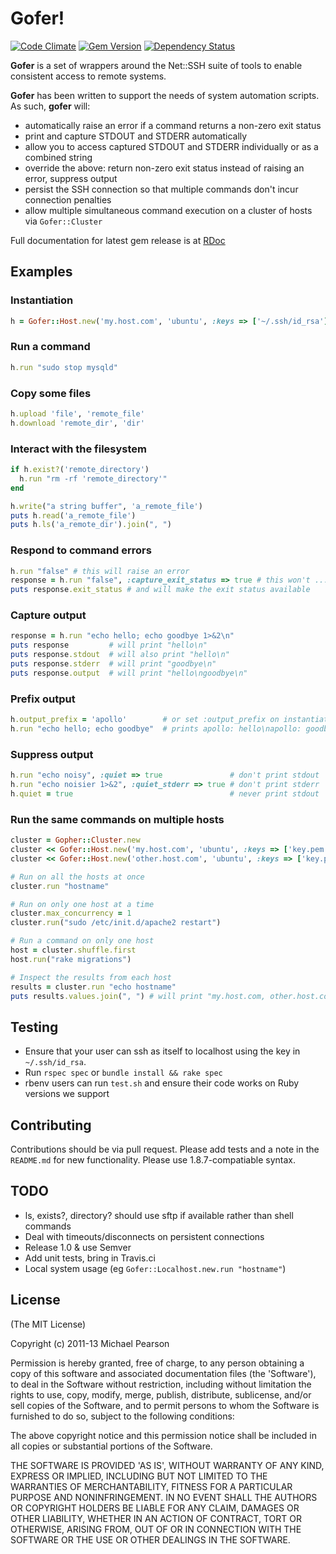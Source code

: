 # Gofer!

[![Code Climate](https://codeclimate.com/github/mipearson/gofer.png)](https://codeclimate.com/github/mipearson/gofer) [![Gem Version](https://badge.fury.io/rb/gofer.png)](http://badge.fury.io/rb/gofer) [![Dependency Status](https://gemnasium.com/mipearson/gofer.png)](https://gemnasium.com/mipearson/gofer)


**Gofer** is a set of wrappers around the Net::SSH suite of tools to enable consistent access to remote systems.

**Gofer** has been written to support the needs of system automation scripts. As such, **gofer** will:

  * automatically raise an error if a command returns a non-zero exit status
  * print and capture STDOUT and STDERR automatically
  * allow you to access captured STDOUT and STDERR individually or as a combined string
  * override the above: return non-zero exit status instead of raising an error, suppress output
  * persist the SSH connection so that multiple commands don't incur connection penalties
  * allow multiple simultaneous command execution on a cluster of hosts via `Gofer::Cluster`

Full documentation for latest gem release is at [RDoc](http://rdoc.info/gems/gofer/frames)

## Examples

### Instantiation

``` ruby
h = Gofer::Host.new('my.host.com', 'ubuntu', :keys => ['~/.ssh/id_rsa'])
```

### Run a command

``` ruby
h.run "sudo stop mysqld"
```

### Copy some files

``` ruby
h.upload 'file', 'remote_file'
h.download 'remote_dir', 'dir'
```

### Interact with the filesystem

``` ruby
if h.exist?('remote_directory')
  h.run "rm -rf 'remote_directory'"
end

h.write("a string buffer", 'a_remote_file')
puts h.read('a_remote_file')
puts h.ls('a_remote_dir').join(", ")
```

### Respond to command errors

``` ruby
h.run "false" # this will raise an error
response = h.run "false", :capture_exit_status => true # this won't ...
puts response.exit_status # and will make the exit status available
```

### Capture output

``` ruby
response = h.run "echo hello; echo goodbye 1>&2\n"
puts response         # will print "hello\n"
puts response.stdout  # will also print "hello\n"
puts response.stderr  # will print "goodbye\n"
puts response.output  # will print "hello\ngoodbye\n"
```

### Prefix output

``` ruby
h.output_prefix = 'apollo'        # or set :output_prefix on instantiation
h.run "echo hello; echo goodbye"  # prints apollo: hello\napollo: goodbye
```

### Suppress output

``` ruby
h.run "echo noisy", :quiet => true               # don't print stdout
h.run "echo noisier 1>&2", :quiet_stderr => true # don't print stderr
h.quiet = true                                   # never print stdout
```

### Run the same commands on multiple hosts

``` ruby
cluster = Gopher::Cluster.new
cluster << Gofer::Host.new('my.host.com', 'ubuntu', :keys => ['key.pem'], :output_prefix => "   my")
cluster << Gofer::Host.new('other.host.com', 'ubuntu', :keys => ['key.pem'], :output_prefix => "other")

# Run on all the hosts at once
cluster.run "hostname"

# Run on only one host at a time
cluster.max_concurrency = 1
cluster.run("sudo /etc/init.d/apache2 restart")

# Run a command on only one host
host = cluster.shuffle.first
host.run("rake migrations")

# Inspect the results from each host
results = cluster.run "echo hostname"
puts results.values.join(", ") # will print "my.host.com, other.host.com"
```

## Testing

  * Ensure that your user can ssh as itself to localhost using the key in `~/.ssh/id_rsa`.
  * Run `rspec spec` or `bundle install && rake spec`
  * rbenv users can run `test.sh` and ensure their code works on Ruby versions we support

## Contributing

Contributions should be via pull request. Please add tests and a note in the
`README.md` for new functionality. Please use 1.8.7-compatiable syntax.

## TODO

  * ls, exists?, directory? should use sftp if available rather than shell commands
  * Deal with timeouts/disconnects on persistent connections
  * Release 1.0 & use Semver
  * Add unit tests, bring in Travis.ci
  * Local system usage (eg `Gofer::Localhost.new.run "hostname"`)

## License

(The MIT License)

Copyright (c) 2011-13 Michael Pearson

Permission is hereby granted, free of charge, to any person obtaining
a copy of this software and associated documentation files (the
'Software'), to deal in the Software without restriction, including
without limitation the rights to use, copy, modify, merge, publish,
distribute, sublicense, and/or sell copies of the Software, and to
permit persons to whom the Software is furnished to do so, subject to
the following conditions:

The above copyright notice and this permission notice shall be
included in all copies or substantial portions of the Software.

THE SOFTWARE IS PROVIDED 'AS IS', WITHOUT WARRANTY OF ANY KIND,
EXPRESS OR IMPLIED, INCLUDING BUT NOT LIMITED TO THE WARRANTIES OF
MERCHANTABILITY, FITNESS FOR A PARTICULAR PURPOSE AND NONINFRINGEMENT.
IN NO EVENT SHALL THE AUTHORS OR COPYRIGHT HOLDERS BE LIABLE FOR ANY
CLAIM, DAMAGES OR OTHER LIABILITY, WHETHER IN AN ACTION OF CONTRACT,
TORT OR OTHERWISE, ARISING FROM, OUT OF OR IN CONNECTION WITH THE
SOFTWARE OR THE USE OR OTHER DEALINGS IN THE SOFTWARE.
